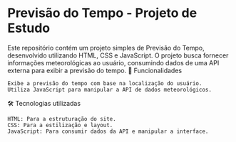 # Previsão do Tempo - Projeto de Estudo

Este repositório contém um projeto simples de Previsão do Tempo, desenvolvido utilizando HTML, CSS e JavaScript. O projeto busca fornecer informações meteorológicas ao usuário, consumindo dados de uma API externa para exibir a previsão do tempo.
🚀 Funcionalidades

    Exibe a previsão do tempo com base na localização do usuário.
    Utiliza JavaScript para manipular a API de dados meteorológicos.

🛠️ Tecnologias utilizadas

    HTML: Para a estruturação do site.
    CSS: Para a estilização e layout.
    JavaScript: Para consumir dados da API e manipular a interface.
